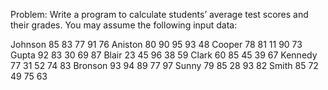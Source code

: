 Problem:
Write a program to calculate students’ average test scores and their grades. You may assume the following input data:  
>
Johnson 85 83 77 91 76
Aniston 80 90 95 93 48
Cooper 78 81 11 90 73
Gupta 92 83 30 69 87
Blair 23 45 96 38 59
Clark 60 85 45 39 67
Kennedy 77 31 52 74 83
Bronson 93 94 89 77 97
Sunny 79 85 28 93 82
Smith 85 72 49 75 63

  


